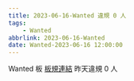 ```yaml
---
title: 2023-06-16-Wanted 違規 0 人
tags:
    - Wanted
abbrlink: 2023-06-16-Wanted
date: Wanted-2023-06-16 12:00:00
---
```

Wanted 板 [板規連結](https://www.ptt.cc/bbs/Wanted/M.1608829773.A.D3B.html)
昨天違規 0 人
